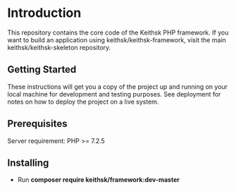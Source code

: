 # Introduction

This repository contains the core code of the Keithsk PHP framework. If you want to build an application using keithsk/keithsk-framework, visit the main keithsk/keithsk-skeleton repository.


## Getting Started

These instructions will get you a copy of the project up and running on your local machine for development and testing purposes. See deployment for notes on how to deploy the project on a live system.


## Prerequisites

Server requirement: 
PHP >= 7.2.5


## Installing

* Run **composer require keithsk/framework:dev-master**
